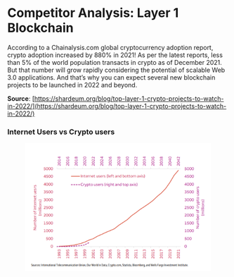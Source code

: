 # Competitor Analysis: Layer 1 Blockchain

According to a Chainalysis.com global cryptocurrency adoption report, crypto adoption increased by 880% in 2021! As per the latest reports, less than 5% of the world population transacts in crypto as of December 2021. But that number will grow rapidly considering the potential of scalable Web 3.0 applications. And that’s why you can expect several new blockchain projects to be launched in 2022 and beyond.

**Source**: [https://shardeum.org/blog/top-layer-1-crypto-projects-to-watch-in-2022/](https://shardeum.org/blog/top-layer-1-crypto-projects-to-watch-in-2022/)

### Internet Users vs Crypto users

<figure><img src=".gitbook/assets/image.png" alt=""><figcaption></figcaption></figure>
